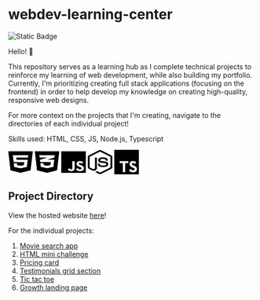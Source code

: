 # webdev-learning-center
![Static Badge](https://img.shields.io/badge/projects_completed-6-blue)

Hello! 👋 

This repository serves as a learning hub as I complete technical projects to reinforce my learning of web development, while also building my portfolio. Currently, I'm prioritizing creating full stack applications (focusing on the frontend) in order to help develop my knowledge on creating high-quality, responsive web designs.

For more context on the projects that I'm creating, navigate to the directories of each individual project! 

Skills used: HTML, CSS, JS, Node.js, Typescript

<img src="icons/html.svg" alt="html" width="50" height="50"> <img src="icons/css.svg" alt="css" width="50" height="50"> <img src="icons/js.svg" alt="js" width="50" height="50"> <img src="icons/node-js.svg" alt="node.js" width="50" height="50"> <img src="icons/typescript.svg" alt="typescript" width="50" height="50">

## Project Directory

View the hosted website [here](http://github.cloudydaiyz.com/webdev-learning-center/)!

For the individual projects:
1. [Movie search app](https://github.cloudydaiyz.com/webdev-learning-center/01-movie-search-app/movie-app)
2. [HTML mini challenge](https://github.cloudydaiyz.com/webdev-learning-center/02-web-dev-bootcamp/html-mini-challenge)
3. [Pricing card](https://github.cloudydaiyz.com/webdev-learning-center/02-web-dev-bootcamp/pricing-card/)
4. [Testimonials grid section](https://github.cloudydaiyz.com/webdev-learning-center/02-web-dev-bootcamp/testimonials-grid-section)
5. [Tic tac toe](https://github.cloudydaiyz.com/webdev-learning-center/03-tic-tac-toe/vanilla-mvc)
6. [Growth landing page](https://github.cloudydaiyz.com/webdev-learning-center/04-growth-landing-page)
